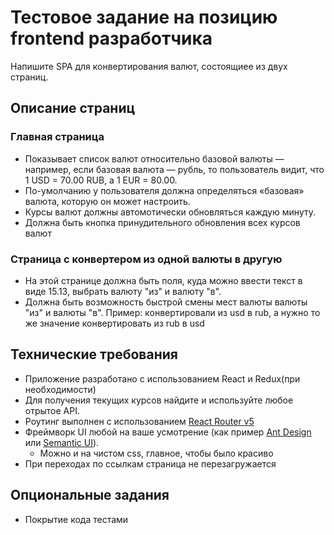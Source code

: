 # Тестовое задание на позицию frontend разработчика

Напишите SPA для конвертирования валют, состоящиее из двух страниц.

## Описание страниц
### Главная страница

- Показывает список валют относительно базовой валюты — например, если базовая валюта — рубль, то пользователь видит, что 1 USD = 70.00 RUB, а 1 EUR = 80.00.
- По-умолчанию у пользователя должна определяться «базовая» валюта, которую он может настроить. 
- Курсы валют должны автомотически обновляться каждую минуту.
- Должна быть кнопка принудительного обновления всех курсов валют
 
### Страница с конвертером из одной валюты в другую 


- На этой странице должна быть поля, куда можно ввести текст в виде 15.13, выбрать валюту "из" и валюту "в". 
- Должна быть возможность быстрой смены мест валюты валюты "из" и валюты "в". Пример: конвертировали из usd в rub, а нужно то же значение конвертировать из rub в usd 


## Технические требования

- Приложение разработано с использованием React и Redux(при необходимости)
- Для получения текущих курсов найдите и используйте любое отрытое API.
- Роутинг выполнен с использованием [React Router v5](https://github.com/ReactTraining/react-router/releases/tag/v5.0.0)
- Фреймворк UI любой на ваше усмотрение (как пример [Ant Design](https://ant.design/) или [Semantic UI](https://react.semantic-ui.com/)). 
    - Можно и на чистом css, главное, чтобы было красиво
- При переходах по ссылкам страница не перезагружается


## Опциональные задания
- Покрытие кода тестами
